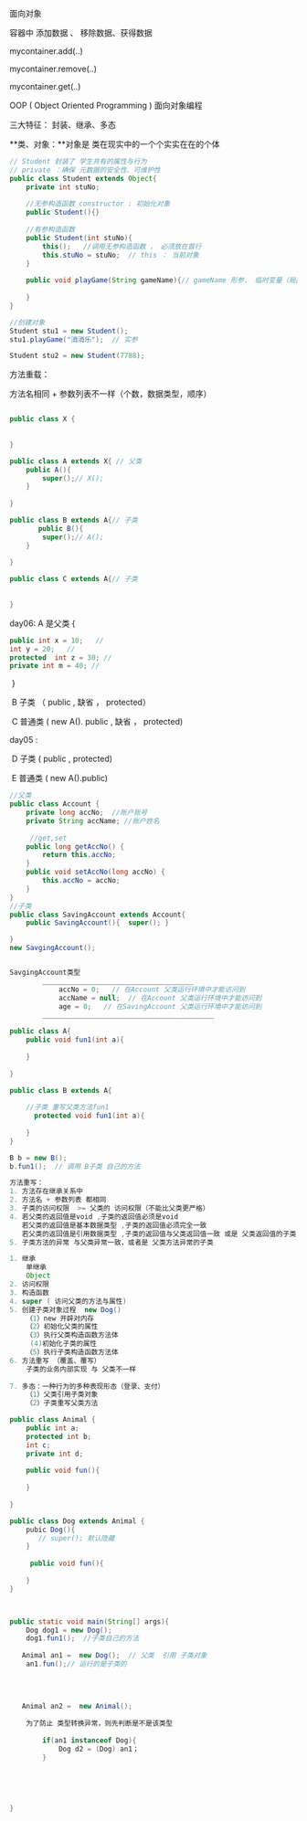 面向对象

容器中 添加数据 、 移除数据、获得数据

mycontainer.add(..)

mycontainer.remove(..)

mycontainer.get(..)



OOP ( Object Oriented Programming ) 面向对象编程

三大特征： 封装、继承、多态



**类、对象：**对象是 类在现实中的一个个实实在在的个体

```java
// Student 封装了 学生共有的属性与行为
// private ：确保 元数据的安全性、可维护性
public class Student extends Object{
	private int stuNo;
    
    //无参构造函数 constructor : 初始化对象
    public Student(){}
    
    //有参构造函数
    public Student(int stuNo){
        this();   //调用无参构造函数 ， 必须放在首行
        this.stuNo = stuNo;  // this ： 当前对象
    }
    
    public void playGame(String gameName){// gameName 形参， 临时变量（局部变量 local variable）
                
    }
}

//创建对象
Student stu1 = new Student();
stu1.playGame("消消乐");  // 实参

Student stu2 = new Student(7788);
```

 

方法重载：

方法名相同 + 参数列表不一样（个数，数据类型，顺序）



```java

public class X {
    
    
}

public class A extends X{ // 父类
    public A(){
        super();// X();
    }
    
}

public class B extends A{// 子类
       public B(){
        super();// A();
    }
    
}

public class C extends A{// 子类
    
    
}

```



 

day06: A 是父类 {		

```java
public int x = 10;   // 
int y = 20;   // 
protected  int z = 30; //  
private int m = 40; // 
```

​	}

​	   B 子类 （ public ,  缺省 ， protected）

​	   C 普通类 (  new A(). public ,  缺省 ， protected)

day05  : 

​	D 子类  ( public , protected)

​	E 普通类 ( new A().public)

```java
//父类
public class Account {
    private long accNo;  //账户账号
    private String accName; //账户姓名
   
     //get,set
    public long getAccNo() {
        return this.accNo;
    }
    public void setAccNo(long accNo) {
        this.accNo = accNo;
    }
}
//子类
public class SavingAccount extends Account{
	public SavingAccount(){  super(); }

}
new SavgingAccount();


SavgingAccount类型
		_____________________________________
			accNo = 0;   // 在Account 父类运行环境中才能访问到
			accName = null;  // 在Account 父类运行环境中才能访问到
			age = 0;   // 在SavingAccount 父类运行环境中才能访问到
		__________________________________________

```



```java
public class A{
    public void fun1(int a){       
        
    }
    
}

public class B extends A{
 
    //子类 重写父类方法fun1
      protected void fun1(int a){        
        
    }
}

B b = new B();
b.fun1();  // 调用 B子类 自己的方法

方法重写：
1. 方法存在继承关系中
2. 方法名 + 参数列表 都相同
3. 子类的访问权限  >= 父类的 访问权限（不能比父类更严格）
4. 若父类的返回值是void ,子类的返回值必须是void
   若父类的返回值是基本数据类型 ,子类的返回值必须完全一致
   若父类的返回值是引用数据类型 ,子类的返回值与父类返回值一致 或是 父类返回值的子类
5. 子类方法的异常 与父类异常一致，或者是 父类方法异常的子类   


```

```java
1. 继承
	单继承
	Object
2. 访问权限
3. 构造函数
4. super ( 访问父类的方法与属性)
5. 创建子类对象过程  new Dog()
	（1）new 开辟对内存
	（2）初始化父类的属性
	（3）执行父类构造函数方法体
	 (4)初始化子类的属性
	（5）执行子类构造函数方法体
6. 方法重写	（覆盖、覆写）
	子类的业务内部实现 与 父类不一样
	
7. 多态：一种行为的多种表现形态（登录、支付）
	（1）父类引用子类对象
	（2）子类重写父类方法
```



```java
public class Animal {
    public int a;
    protected int b;
    int c;
    private int d;
    
    public void fun(){
        
    }
    
}

public class Dog extends Animal {
    pubic Dog(){
       // super(); 默认隐藏
    }
    
     public void fun(){
        
    }
}



public static void main(String[] args){
    Dog dog1 = new Dog();
    dog1.fun1();  //子类自己的方法
    
   Animal an1 =  new Dog();  // 父类  引用 子类对象
    an1.fun();// 运行的是子类的
    
    
    
    
   Animal an2 =  new Animal();
    
    为了防止 类型转换异常，则先判断是不是该类型
        
        if(an1 instanceof Dog){
    		Dog d2 = (Dog) an1；
        }
    
    
    
    
    
}
```















